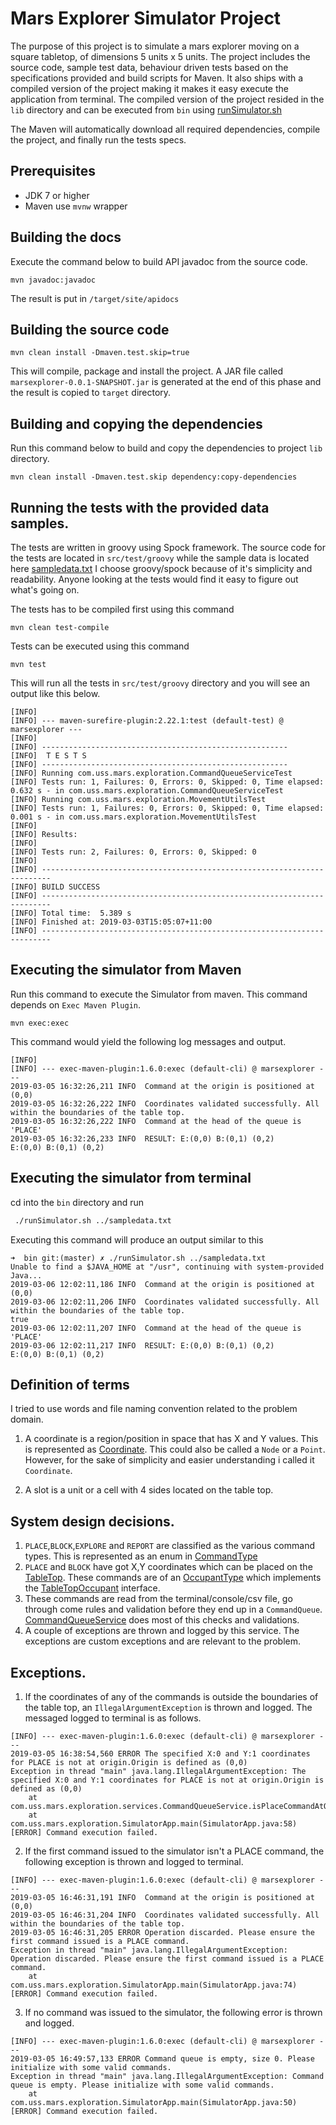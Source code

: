 Mars Explorer Simulator Project
===============================

The purpose of this project is to simulate a mars explorer moving on a square tabletop, of dimensions 5 units x 5 units. The project includes the source code, sample test data, behaviour driven tests based on the specifications provided and build scripts for Maven. It also ships with a compiled version of the project making it makes it easy execute the application from terminal. The compiled version of the project resided in the `lib` directory and can be executed from `bin` using [runSimulator.sh](bin/runSimulator.sh)

The Maven will automatically download all required dependencies, compile the project, and finally run the tests specs. 

Prerequisites
-------------
- JDK 7 or higher
- Maven use `mvnw` wrapper



Building the docs
-------------------

Execute the command below to build API javadoc from the source code.

```shell
mvn javadoc:javadoc
```

The result is put in `/target/site/apidocs`

Building the source code
-------------------------

```shell
mvn clean install -Dmaven.test.skip=true
```

This will compile, package and install the project. A JAR file called `marsexplorer-0.0.1-SNAPSHOT.jar` is generated
at the end of this phase and the result is copied to `target` directory.


Building and copying the dependencies
----------------------------------------
Run this command below to build and copy the dependencies to project `lib` directory.

```shell
mvn clean install -Dmaven.test.skip dependency:copy-dependencies
```


Running the tests with the provided data samples.
--------------------------------------------------

The tests are written in groovy using Spock framework. The source code for the tests are located in `src/test/groovy` while the sample data is located here [sampledata.txt](sampledata.txt)
I choose groovy/spock because of it's simplicity and readability. Anyone looking at the tests would find it easy to figure out what's going on.

The tests has to be compiled first using this command 

```shell 
mvn clean test-compile
```

Tests can be executed using this command 

```shell 
mvn test
```
This will run all the tests in `src/test/groovy` directory and you will see an output like this below.

```
[INFO] 
[INFO] --- maven-surefire-plugin:2.22.1:test (default-test) @ marsexplorer ---
[INFO] 
[INFO] -------------------------------------------------------
[INFO]  T E S T S
[INFO] -------------------------------------------------------
[INFO] Running com.uss.mars.exploration.CommandQueueServiceTest
[INFO] Tests run: 1, Failures: 0, Errors: 0, Skipped: 0, Time elapsed: 0.632 s - in com.uss.mars.exploration.CommandQueueServiceTest
[INFO] Running com.uss.mars.exploration.MovementUtilsTest
[INFO] Tests run: 1, Failures: 0, Errors: 0, Skipped: 0, Time elapsed: 0.001 s - in com.uss.mars.exploration.MovementUtilsTest
[INFO] 
[INFO] Results:
[INFO] 
[INFO] Tests run: 2, Failures: 0, Errors: 0, Skipped: 0
[INFO] 
[INFO] ------------------------------------------------------------------------
[INFO] BUILD SUCCESS
[INFO] ------------------------------------------------------------------------
[INFO] Total time:  5.389 s
[INFO] Finished at: 2019-03-03T15:05:07+11:00
[INFO] ------------------------------------------------------------------------

```




Executing the simulator from Maven
------------------------------------
Run this command to execute the Simulator from maven. This command depends on `Exec Maven Plugin`.


```shell
mvn exec:exec
```

This command would yield the following log messages and output.

```
[INFO] 
[INFO] --- exec-maven-plugin:1.6.0:exec (default-cli) @ marsexplorer ---
2019-03-05 16:32:26,211 INFO  Command at the origin is positioned at (0,0)
2019-03-05 16:32:26,222 INFO  Coordinates validated successfully. All within the boundaries of the table top.
2019-03-05 16:32:26,222 INFO  Command at the head of the queue is 'PLACE'
2019-03-05 16:32:26,233 INFO  RESULT: E:(0,0) B:(0,1) (0,2) 
E:(0,0) B:(0,1) (0,2)
```


Executing the simulator from terminal
--------------------------------------
cd into the `bin` directory and run 


```bash
 ./runSimulator.sh ../sampledata.txt
```

Executing this command will produce an output similar to this

```
➜  bin git:(master) ✗ ./runSimulator.sh ../sampledata.txt
Unable to find a $JAVA_HOME at "/usr", continuing with system-provided Java...
2019-03-06 12:02:11,186 INFO  Command at the origin is positioned at (0,0)
2019-03-06 12:02:11,206 INFO  Coordinates validated successfully. All within the boundaries of the table top.
true
2019-03-06 12:02:11,207 INFO  Command at the head of the queue is 'PLACE'
2019-03-06 12:02:11,217 INFO  RESULT: E:(0,0) B:(0,1) (0,2) 
E:(0,0) B:(0,1) (0,2)
```



Definition of terms
-----------------------

I tried to use words and file naming convention related to the problem domain.
1. A coordinate is a region/position in space that has X and Y values. 
This is represented as [Coordinate](src/main/java/com/uss/mars/exploration/Coordinate.java). 
This could also be called a `Node` or a `Point`. However, for the sake of simplicity and easier understanding i called it `Coordinate`.

2. A slot is a unit or a cell with 4 sides located on the table top.


System design decisions.
----------------------------

1. `PLACE`,`BLOCK`,`EXPLORE` and `REPORT` are classified as the various command types. 
This is represented as an enum in [CommandType](src/main/java/com/uss/mars/exploration/CommandType.java)
2. `PLACE` and `BLOCK` have got X,Y coordinates which can be placed on the [TableTop](src/main/java/com/uss/mars/exploration/TableTop.java). 
These commands are of an [OccupantType](src/main/java/com/uss/mars/exploration/OccupantType) which implements the [TableTopOccupant](src/main/java/com/uss/mars/exploration/TableTopOccupant.java) interface. 
3. These commands are read from the terminal/console/csv file, go through come rules and validation before they end up in a
`CommandQueue`. [CommandQueueService](src/main/java/com/uss/mars/exploration/services/CommandQueueService.java) does most of this checks and validations. 
4. A couple of exceptions are thrown and logged by this service. The exceptions are custom exceptions and are relevant to the problem.

Exceptions.
------------------
1. If the coordinates of any of the commands is outside the boundaries of the table top, an `IllegalArgumentException` is thrown and logged. The messaged logged to terminal is as follows.

```
[INFO] --- exec-maven-plugin:1.6.0:exec (default-cli) @ marsexplorer ---
2019-03-05 16:38:54,560 ERROR The specified X:0 and Y:1 coordinates for PLACE is not at origin.Origin is defined as (0,0)
Exception in thread "main" java.lang.IllegalArgumentException: The specified X:0 and Y:1 coordinates for PLACE is not at origin.Origin is defined as (0,0)
	at com.uss.mars.exploration.services.CommandQueueService.isPlaceCommandAtOrigin(CommandQueueService.java:65)
	at com.uss.mars.exploration.SimulatorApp.main(SimulatorApp.java:58)
[ERROR] Command execution failed.
```

2. If the first command issued to the simulator isn't a PLACE command, the following exception is thrown and logged to terminal.

```
[INFO] --- exec-maven-plugin:1.6.0:exec (default-cli) @ marsexplorer ---
2019-03-05 16:46:31,191 INFO  Command at the origin is positioned at (0,0)
2019-03-05 16:46:31,204 INFO  Coordinates validated successfully. All within the boundaries of the table top.
2019-03-05 16:46:31,205 ERROR Operation discarded. Please ensure the first command issued is a PLACE command.
Exception in thread "main" java.lang.IllegalArgumentException: Operation discarded. Please ensure the first command issued is a PLACE command.
	at com.uss.mars.exploration.SimulatorApp.main(SimulatorApp.java:74)
[ERROR] Command execution failed.
```

3. If no command was issued to the simulator, the following error is thrown and logged.

```
[INFO] --- exec-maven-plugin:1.6.0:exec (default-cli) @ marsexplorer ---
2019-03-05 16:49:57,133 ERROR Command queue is empty, size 0. Please initialize with some valid commands.
Exception in thread "main" java.lang.IllegalArgumentException: Command queue is empty. Please initialize with some valid commands.
	at com.uss.mars.exploration.SimulatorApp.main(SimulatorApp.java:50)
[ERROR] Command execution failed.
```





